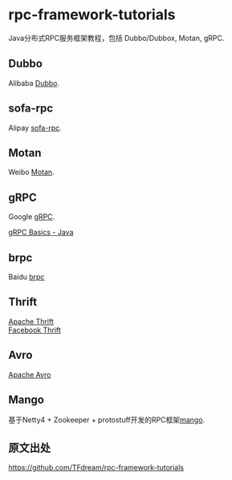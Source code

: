 # rpc-framework-tutorials
Java分布式RPC服务框架教程，包括 Dubbo/Dubbox, Motan, gRPC.

## Dubbo
Alibaba [Dubbo](https://github.com/alibaba/dubbo).

## sofa-rpc
Alipay [sofa-rpc](https://github.com/alipay/sofa-rpc).

## Motan
Weibo [Motan](https://github.com/weibocom/motan).

## gRPC
Google [gRPC](http://grpc.io).

[gRPC Basics - Java](https://grpc.io/docs/tutorials/basic/java.html)

## brpc
Baidu [brpc](https://github.com/brpc/brpc)

## Thrift
[Apache Thrift](https://thrift.apache.org/)
<br>
[Facebook Thrift](https://github.com/facebook/fbthrift)

## Avro
[Apache Avro](https://avro.apache.org/)

## Mango
基于Netty4 + Zookeeper + protostuff开发的RPC框架[mango](https://github.com/TFdream/mango).

## 原文出处
https://github.com/TFdream/rpc-framework-tutorials

